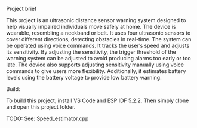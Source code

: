 Project brief

This project is an ultrasonic distance sensor warning system designed to help visually impaired individuals move safely at home. 
The device is wearable, resembling a neckband or belt. It uses four ultrasonic sensors to cover different directions, detecting obstacles in real-time. The system can be operated using voice commands. 
It tracks the user’s speed and adjusts its sensitivity. By adjusting the sensitivity, the trigger threshold of the warning system can be adjusted to avoid producing alarms too early or too late. The device also supports adjusting sensitivity manually using voice commands to give users more flexibility. 
Additionally, it estimates battery levels using the battery voltage to provide low battery warning.


Build:

To build this project, install VS Code and ESP IDF 5.2.2. Then simply clone and open this project folder.


TODO:
See: Speed_estimator.cpp
